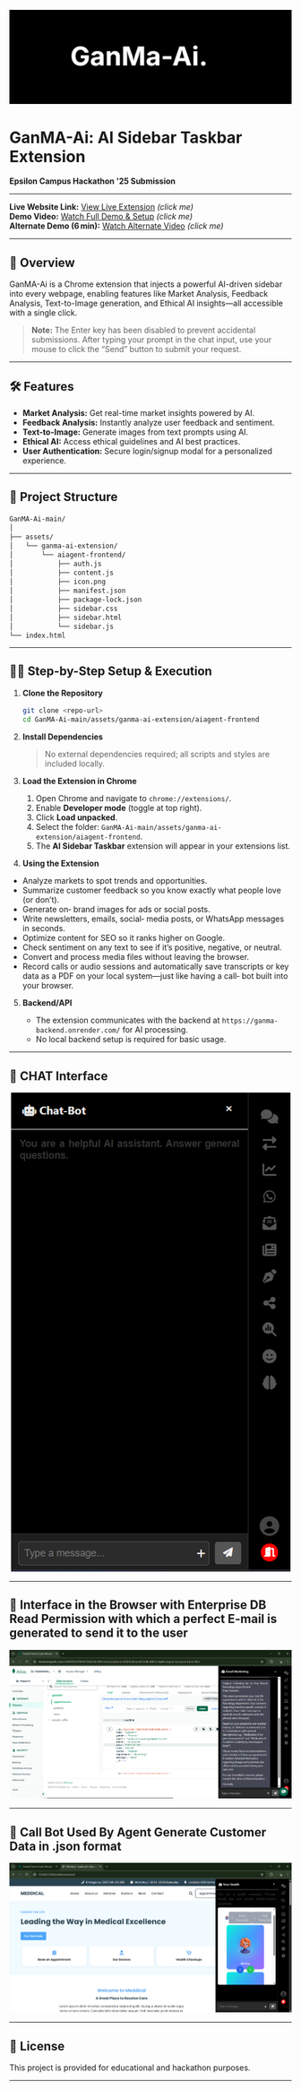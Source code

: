 <!-- Banner Image -->
<p align="center">
  <img src="GanMa-logo.png" alt="GanMA-Ai Banner" width="800"/>
</p>

# GanMA-Ai: AI Sidebar Taskbar Extension

**Epsilon Campus Hackathon '25 Submission**

---

**Live Website Link:** [View Live Extension](https://ganma-ai-website.onrender.com/) *(click me)*  
**Demo Video:** [Watch Full Demo & Setup](https://drive.google.com/file/d/1f7QCfv78kirarrqcdw6QlEjBUvu3Lt_O/view?usp=drive_link) *(click me)*  
**Alternate Demo (6 min):** [Watch Alternate Video](https://drive.google.com/file/d/1Gpd4uobP885iZolYPyujoKr7lo2Hk7-Y/view?usp=drive_link) *(click me)*

---

## 🚀 Overview

GanMA-Ai is a Chrome extension that injects a powerful AI-driven sidebar into every webpage, enabling features like Market Analysis, Feedback Analysis, Text-to-Image generation, and Ethical AI insights—all accessible with a single click.

> **Note:** The Enter key has been disabled to prevent accidental submissions. After typing your prompt in the chat input, use your mouse to click the “Send” button to submit your request.

---

## 🛠️ Features

- **Market Analysis:** Get real-time market insights powered by AI.  
- **Feedback Analysis:** Instantly analyze user feedback and sentiment.  
- **Text-to-Image:** Generate images from text prompts using AI.  
- **Ethical AI:** Access ethical guidelines and AI best practices.  
- **User Authentication:** Secure login/signup modal for a personalized experience.

---

## 📂 Project Structure

```plaintext
GanMA-Ai-main/
│
├── assets/
│   └── ganma-ai-extension/
│       └── aiagent-frontend/
│           ├── auth.js
│           ├── content.js
│           ├── icon.png
│           ├── manifest.json
│           ├── package-lock.json
│           ├── sidebar.css
│           ├── sidebar.html
│           └── sidebar.js
└── index.html
````

---

## 🧑‍💻 Step-by-Step Setup & Execution

1. **Clone the Repository**

   ```bash
   git clone <repo-url>
   cd GanMA-Ai-main/assets/ganma-ai-extension/aiagent-frontend
   ```

2. **Install Dependencies**

   > No external dependencies required; all scripts and styles are included locally.

3. **Load the Extension in Chrome**

   1. Open Chrome and navigate to `chrome://extensions/`.
   2. Enable **Developer mode** (toggle at top right).
   3. Click **Load unpacked**.
   4. Select the folder: `GanMA-Ai-main/assets/ganma-ai-extension/aiagent-frontend`.
   5. The **AI Sidebar Taskbar** extension will appear in your extensions list.

4. **Using the Extension**

 * Analyze markets to spot trends and opportunities.
 * Summarize customer feedback so you know exactly what people love (or don’t).
 * Generate on‑ brand images for ads or social posts.
 * Write newsletters, emails, social‑ media posts, or WhatsApp messages in seconds.
 * Optimize content for SEO so it ranks higher on Google.
 * Check sentiment on any text to see if it’s positive, negative, or neutral.
 * Convert and process media files without leaving the browser.
 * Record calls or audio sessions and automatically save transcripts or key data as a PDF on 
   your local system—just like having a call‑ bot built into your browser.


5. **Backend/API**

   * The extension communicates with the backend at `https://ganma-backend.onrender.com/` for AI processing.
   * No local backend setup is required for basic usage.

---

## 📸 CHAT Interface

<p align="center">
  <img src="chat-window.png" alt="Extension Icon"/>
</p>

---

## 📸 Interface in the Browser with Enterprise DB Read Permission with which a perfect E-mail is generated to send it to the user

<p align="center">
  <img src="UI.png" alt="Extension Icon"/>
</p>

---

## 📸 Call Bot Used By Agent Generate Customer Data in .json format

<p align="center">
  <img src="call-bot.png" alt="Extension Icon"/>
</p>

---

## 📄 License

This project is provided for educational and hackathon purposes.

---



